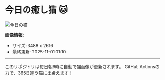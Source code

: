 # 今日の癒し猫 🐱

![今日の猫](https://cdn2.thecatapi.com/images/8lu.jpg)

**画像情報:**
- サイズ: 3488 x 2616
- 最終更新: 2025-11-01 01:10

---

このリポジトリは毎日朝9時に自動で猫画像が更新されます。
GitHub Actionsの力で、365日違う猫に出会えます！
